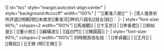 {| id="toc" style="margin:auto;text-align:center"
| style="background:#ccccff" width="100%" | '''[[秦淮八艳]]'''
|-
|清人張景祈所評選[[明朝|明]]末南京[[秦淮河]]畔的八個名[[妓女|妓]]：
|-
| style="font-size: 90%;" colspan=2 width="100%"| [[馬湘蘭]] | [[卞玉京]] | [[李香君]] | [[柳如是]] | [[董小宛]] | [[顧橫波]] | [[寇白門]] | [[陳圓圓]]
|-
| style="font-size: 90%;" colspan=2 width="100%"| 同時期其他名妓：| [[李貞麗]] | [[王月]] | [[楊宛]] | [[王微 (明)|王微]] 
|}